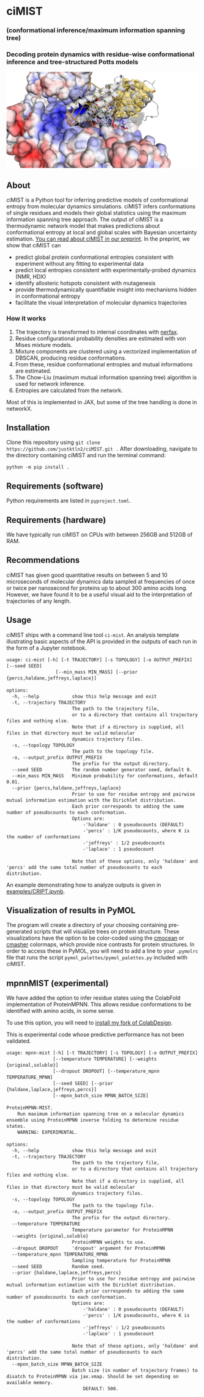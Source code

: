 # ciMIST
### (conformational inference/maximum information spanning tree)

### Decoding protein dynamics with residue-wise conformational inference and tree-structured Potts models

<img src="https://github.com/justktln2/ciMIST/blob/main/images/GR_on_HSP90.png" width=600>

## About
ciMIST is a Python tool for inferring predictive models of conformational entropy from molecular dynamics simulations.
ciMIST infers conformations of single residues and models their global statistics using the maximum information spanning tree approach.
The output of ciMIST is a thermodynamic network model that makes predictions about conformational entropy at local and global scales with Bayesian uncertainty estimation.
[You can read about ciMIST in our preprint](https://www.biorxiv.org/content/10.1101/2025.05.28.656549v2). In the preprint, we show that ciMIST can

- predict global protein conformational entropies consistent with experiment without any fitting to experimental data
- predict local entropies consistent with experimentally-probed dynamics (NMR, HDX)
- identify allosteric hotspots consistent with mutagenesis
- provide thermodynamically quantifiable insight into mechanisms hidden in conformational entropy
- facilitate the visual interpretation of molecular dynamics trajectories

### How it works
1. The trajectory is transformed to internal coordinates with [nerfax](https://github.com/PeptoneLtd/nerfax).
2. Residue configurational probability densities are estimated with von Mises mixture models.
3. Mixture components are clustered using a vectorized implementation of DBSCAN, producing residue conformations.
4. From these, residue conformational entropies and mutual informations are estimated.
5. The Chow-Liu (maximum mutual information spanning tree) algorithm is used for network inference.
6. Entropies are calculated from the network.

Most of this is implemented in JAX, but some of the tree handling is done in networkX.

## Installation
Clone this repository using `git clone https://github.com/justktln2/ciMIST.git .`
After downloading, navigate to the directory containing ciMIST and run the terminal command:
```
python -m pip install .
```

## Requirements (software)
Python requirements are listed in `pyproject.toml`.

## Requirements (hardware)
We have typically run ciMIST on CPUs with between 256GB and 512GB of RAM.

## Recommendations
ciMIST has given good quantitative results on between 5 and 10 microseconds of molecular dynamics data sampled at frequencies of once or twice per nanosecond for proteins up to about 300 amino acids long. However, we have found it to be a useful visual aid to the interpretation of trajectories of any length.

## Usage
ciMIST ships with a command line tool `ci-mist`. An analysis template illustrating basic aspects of the API is provided in the outputs of each run in the form of a Jupyter notebook.

```
usage: ci-mist [-h] [-t TRAJECTORY] [-s TOPOLOGY] [-o OUTPUT_PREFIX] [--seed SEED]
                  [--min_mass MIN_MASS] [--prior {percs,haldane,jeffreys,laplace}]

options:
  -h, --help            show this help message and exit
  -t, --trajectory TRAJECTORY
                        The path to the trajectory file,
                        or to a directory that contains all trajectory files and nothing else.
                        Note that if a directory is supplied, all files in that directory must be valid molecular
                        dynamics trajectory files.
  -s, --topology TOPOLOGY
                        The path to the topology file.
  -o, --output_prefix OUTPUT_PREFIX
                        The prefix for the output directory.
  --seed SEED           The random number generator seed, default 0.
  --min_mass MIN_MASS   Minimum probability for conformations, default 0.01.
  --prior {percs,haldane,jeffreys,laplace}
                        Prior to use for residue entropy and pairwise mutual information estimation with the Dirichlet distribution.
                        Each prior corresponds to adding the same number of pseudocounts to each conformation.
                        Options are:
                            -'haldane' : 0 pseudocounts (DEFAULT)
                            -'percs' : 1/K pseudocounts, where K is the number of conformations
                            -'jeffreys' : 1/2 pseudocounts
                            -'laplace' : 1 pseudocount
                            
                        Note that of these options, only 'haldane' and 'percs' add the same total number of pseudocounts to each distribution.

```

An example demonstrating how to analyze outputs is given in [examples/CRIPT.ipynb](examples/CRIPT.ipynb).

## Visualization of results in PyMOL
The program will create a directory of your choosing containing pre-generated scripts that will visualize trees on protein structure.
These visualizations have the option to be color-coded using the [cmocean](https://matplotlib.org/cmocean/) or [cmasher](https://github.com/1313e/CMasher) colormaps, which provide nice contrasts for protein structures.
In order to access these in PyMOL, you will need to add a line to your `.pymolrc` file that runs the script `pymol_palettes/pymol_palettes.py` included with ciMIST.

## mpnnMIST (experimental)
We have added the option to infer residue states using the ColabFold implementation of ProteinMPNN. This allows residue conformations to be identified with amino acids, in some sense. 

To use this option, you will need to [install my fork of ColabDesign](https://github.com/justktln2/ColabDesign).

This is experimental code whose predictive performance has not been validated.

```
usage: mpnn-mist [-h] [-t TRAJECTORY] [-s TOPOLOGY] [-o OUTPUT_PREFIX]
                 [--temperature TEMPERATURE] [--weights {original,soluble}]
                 [--dropout DROPOUT] [--temperature_mpnn TEMPERATURE_MPNN]
                 [--seed SEED] [--prior {haldane,laplace,jeffreys,percs}]
                 [--mpnn_batch_size MPNN_BATCH_SIZE]

ProteinMPNN-MIST.
    Run maximum information spanning tree on a molecular dynamics ensemble using ProteinMPNN inverse folding to determine residue states.
    WARNING: EXPERIMENTAL.

options:
  -h, --help            show this help message and exit
  -t, --trajectory TRAJECTORY
                        The path to the trajectory file,
                        or to a directory that contains all trajectory files and nothing else.
                        Note that if a directory is supplied, all files in that directory must be valid molecular
                        dynamics trajectory files.
  -s, --topology TOPOLOGY
                        The path to the topology file.
  -o, --output_prefix OUTPUT_PREFIX
                        The prefix for the output directory.
  --temperature TEMPERATURE
                        Temperature parameter for ProteinMPNN
  --weights {original,soluble}
                        ProteinMPNN weights to use.
  --dropout DROPOUT     'dropout' argument for ProteinMPNN
  --temperature_mpnn TEMPERATURE_MPNN
                        Sampling temperature for ProteinMPNN
  --seed SEED           Random seed.
  --prior {haldane,laplace,jeffreys,percs}
                        Prior to use for residue entropy and pairwise mutual information estimation with the Dirichlet distribution.
                        Each prior corresponds to adding the same number of pseudocounts to each conformation.
                        Options are:
                            -'haldane' : 0 pseudocounts (DEFAULT)
                            -'percs' : 1/K pseudocounts, where K is the number of conformations
                            -'jeffreys' : 1/2 pseudocounts
                            -'laplace' : 1 pseudocount
                            
                        Note that of these options, only 'haldane' and 'percs' add the same total number of pseudocounts to each distribution.
  --mpnn_batch_size MPNN_BATCH_SIZE
                        Batch size (in number of trajectory frames) to disatch to ProteinMPNN via jax.vmap. Should be set depending on available memory.
                            DEFAULT: 500.
```
